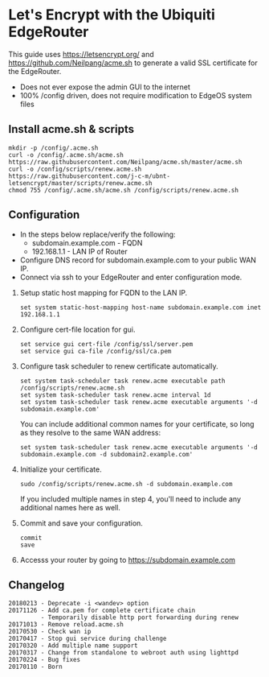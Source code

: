 # Let's Encrypt with the Ubiquiti EdgeRouter

This guide uses <https://letsencrypt.org/> and <https://github.com/Neilpang/acme.sh>
to generate a valid SSL certificate for the EdgeRouter.

* Does not ever expose the admin GUI to the internet
* 100% /config driven, does not require modification to EdgeOS system files

## Install acme.sh & scripts
```
mkdir -p /config/.acme.sh
curl -o /config/.acme.sh/acme.sh https://raw.githubusercontent.com/Neilpang/acme.sh/master/acme.sh
curl -o /config/scripts/renew.acme.sh https://raw.githubusercontent.com/j-c-m/ubnt-letsencrypt/master/scripts/renew.acme.sh
chmod 755 /config/.acme.sh/acme.sh /config/scripts/renew.acme.sh
```

## Configuration

* In the steps below replace/verify the following:
  * subdomain.example.com - FQDN
  * 192.168.1.1 - LAN IP of Router
* Configure DNS record for subdomain.example.com to your public WAN IP.
* Connect via ssh to your EdgeRouter and enter configuration mode.

1. Setup static host mapping for FQDN to the LAN IP.

    ```
    set system static-host-mapping host-name subdomain.example.com inet 192.168.1.1
    ```

2. Configure cert-file location for gui.

    ```
    set service gui cert-file /config/ssl/server.pem
    set service gui ca-file /config/ssl/ca.pem
    ```

3. Configure task scheduler to renew certificate automatically.

    ```
    set system task-scheduler task renew.acme executable path /config/scripts/renew.acme.sh
    set system task-scheduler task renew.acme interval 1d
    set system task-scheduler task renew.acme executable arguments '-d subdomain.example.com'
    ```

    You can include additional common names for your certificate, so long as they resolve to the same WAN address:

    ```
    set system task-scheduler task renew.acme executable arguments '-d subdomain.example.com -d subdomain2.example.com'
    ```

4. Initialize your certificate.

    ```
    sudo /config/scripts/renew.acme.sh -d subdomain.example.com
    ```

    If you included multiple names in step 4, you'll need to include any additional names here as well.

5. Commit and save your configuration.

    ```
    commit
    save
    ```

6. Accesss your router by going to <https://subdomain.example.com>

## Changelog

    20180213 - Deprecate -i <wandev> option
    20171126 - Add ca.pem for complete certificate chain
             - Temporarily disable http port forwarding during renew
    20171013 - Remove reload.acme.sh
    20170530 - Check wan ip
    20170417 - Stop gui service during challenge
    20170320 - Add multiple name support
    20170317 - Change from standalone to webroot auth using lighttpd
    20170224 - Bug fixes
    20170110 - Born
